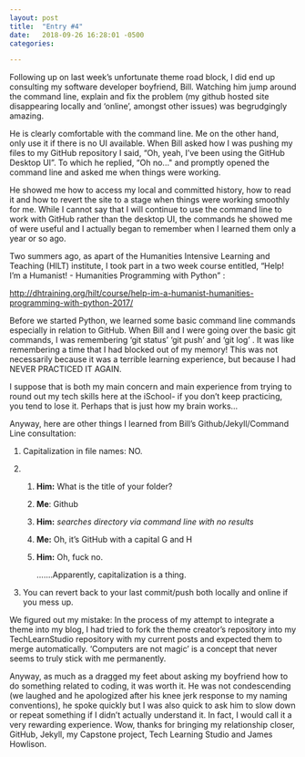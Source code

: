 ```yaml
---
layout: post
title:  "Entry #4"
date:   2018-09-26 16:28:01 -0500
categories:

---
```


Following up on last week’s unfortunate theme road block, I did end up consulting my software developer boyfriend, Bill. Watching him jump around the command line, explain and fix the problem (my github hosted site disappearing locally and ‘online’, amongst other issues) was begrudgingly amazing.

He is clearly comfortable with the command line. Me on the other hand, only use it if there is no UI available.  When Bill asked how I was pushing my files to my GitHub repository I said, “Oh, yeah, I’ve been using the GitHub Desktop UI”. To which he replied, “Oh no..." and promptly opened the command line and asked me when things were working.

He showed me how to access my local and committed history, how to read it and how to revert the site to a stage when things were working smoothly for me. While I cannot say that I will continue to use the command line to work with GitHub rather than the desktop UI, the commands he showed me of were useful and I actually began to remember when I learned them only a year or so ago.

Two summers ago, as apart of the Humanities Intensive Learning and Teaching (HILT) institute, I took part in a two week course entitled, “Help! I’m a Humanist! - Humanities Programming with Python” :

<http://dhtraining.org/hilt/course/help-im-a-humanist-humanities-programming-with-python-2017/>

Before we started Python, we learned some basic command line commands especially in relation to GitHub. When Bill and I were going over the basic git commands, I was remembering ‘git status’ ‘git push’ and ‘git log’ . It was like remembering a time that I had blocked out of my memory! This was not necessarily because it was a terrible learning experience, but because I had NEVER PRACTICED IT AGAIN. 

I suppose that is both my main concern and main experience from trying to round out my tech skills here at the iSchool- if you don’t keep practicing, you tend to lose it. Perhaps that is just how my brain works…

Anyway, here are other things I learned from Bill’s Github/Jekyll/Command Line consultation:

1. Capitalization in file names: NO.

2. 1. <b>Him:</b> What is the title of your folder?

   2. **Me**: Github

   3. **Him:** <i>searches directory via command line with no results</i> 

   4. **Me:** Oh, it’s GitHub with a capital G and H

   5. **Him:** Oh, fuck no. 

      …….Apparently, capitalization is a thing.

2. You can revert back to your last commit/push both locally and online if you mess up.

We figured out my mistake: In the process of my attempt to integrate a theme into my blog, I had tried to fork the theme creator’s repository into my TechLearnStudio repository with my current posts and expected them to merge automatically. ‘Computers are not magic’ is a concept that never seems to truly stick with me permanently.  

Anyway, as much as a dragged my feet about asking my boyfriend how to do something related to coding, it was worth it. He was not condescending (we laughed and he apologized after his knee jerk response to my naming conventions), he spoke quickly but I was also quick to ask him to slow down or repeat something if I didn’t actually understand it. In fact, I would call it a very rewarding experience.  Wow, thanks for bringing my relationship closer, GitHub, Jekyll, my Capstone project, Tech Learning Studio and James Howlison. 